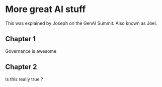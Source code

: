 # More great AI stuff
This was explained by Joseph on the GenAI Summit.
Also known as Joel.
## Chapter 1 
Governance is awesome

## Chapter 2
Is this really true ?